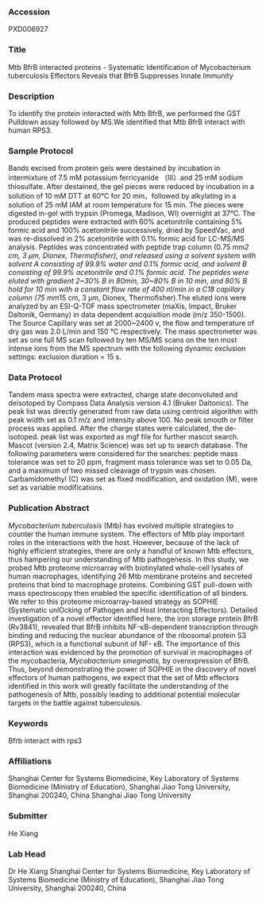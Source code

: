 ### Accession
PXD006927

### Title
Mtb BfrB interacted proteins -  Systematic Identification of Mycobacterium tuberculosis Effectors Reveals that BfrB Suppresses Innate Immunity

### Description
To identify the protein interacted with Mtb BfrB, we performed the GST Pulldown assay followed by MS.We identified that Mtb BfrB interact with human RPS3.

### Sample Protocol
Bands excised from protein gels were destained by incubation in intermixture of 7.5 mM potassium ferricyanide （III）and 25 mM sodium thiosulfate. After destained, the gel pieces were reduced by incubation in a solution of 10 mM DTT at 60°C for 20 min，followed by alkylating in a solution of 25 mM IAM at room temperature for 15 min. The pieces were digested in-gel with trypsin (Promega, Madison, WI) overnight at 37°C. The produced peptides were extracted with 60% acetonitrile containing 5% formic acid and 100% acetonitrile successively, dried by SpeedVac, and was re-dissolved in 2% acetonitrile with 0.1% formic acid for LC-MS/MS analysis. Peptides was concentrated with peptide trap column (0.75 mm*2 cm, 3 µm, Dionex, Thermofisher), and released using a solvent system with solvent A consisting of 99.9% water and 0.1% formic acid, and solvent B consisting of 99.9% acetonitrile and 0.1% formic acid. The peptides were eluted with gradient 2~30% B in 80min, 30~80% B in 10 min, and 80% B hold for 10 min with a constant flow rate of 400 nl/min in a C18 capillary column (75 mm*15 cm, 3 µm, Dionex, Thermofisher).The eluted ions were analyzed by an ESI-Q-TOF mass spectrometer (maXis, Impact, Bruker Daltonik, Germany) in data dependent acquisition mode (m/z 350-1500). The Source Capillary was set at 2000~2400 v, the flow and temperature of dry gas was 2.0 L/min and 150 °C respectively. The mass spectrometer was set as one full MS scan followed by ten MS/MS scans on the ten most intense ions from the MS spectrum with the following dynamic exclusion settings: exclusion duration = 15 s.

### Data Protocol
Tandem mass spectra were extracted, charge state deconvoluted and deisotoped by Compass Data Analysis version 4.1 (Bruker Daltonics). The peak list was directly generated from raw data using centroid algorithm with peak width set as 0.1 m/z and intensity above 100. No peak smooth or filter process was applied. After the charge states were calculated, the de-isotoped. peak list was exported as mgf file for further mascot search. Mascot (version 2.4, Matrix Science) was set up to search database. The following parameters were considered for the searches: peptide mass tolerance was set to 20 ppm, fragment mass tolerance was set to 0.05 Da, and a maximum of two missed cleavage of trypsin was chosen. Carbamidomethyl (C) was set as fixed modification, and oxidation (M), were set as variable modifications.

### Publication Abstract
<i>Mycobacterium tuberculosis</i> (Mtb) has evolved multiple strategies to counter the human immune system. The effectors of Mtb play important roles in the interactions with the host. However, because of the lack of highly efficient strategies, there are only a handful of known Mtb effectors, thus hampering our understanding of Mtb pathogenesis. In this study, we probed Mtb proteome microarray with biotinylated whole-cell lysates of human macrophages, identifying 26 Mtb membrane proteins and secreted proteins that bind to macrophage proteins. Combining GST pull-down with mass spectroscopy then enabled the specific identification of all binders. We refer to this proteome microarray-based strategy as SOPHIE (Systematic unlOcking of Pathogen and Host Interacting Effectors). Detailed investigation of a novel effector identified here, the iron storage protein BfrB (Rv3841), revealed that BfrB inhibits NF-&#x3ba;B-dependent transcription through binding and reducing the nuclear abundance of the ribosomal protein S3 (RPS3), which is a functional subunit of NF- &#x3ba;B. The importance of this interaction was evidenced by the promotion of survival in macrophages of the mycobacteria, <i>Mycobacterium smegmatis,</i> by overexpression of BfrB. Thus, beyond demonstrating the power of SOPHIE in the discovery of novel effectors of human pathogens, we expect that the set of Mtb effectors identified in this work will greatly facilitate the understanding of the pathogenesis of Mtb, possibly leading to additional potential molecular targets in the battle against tuberculosis.

### Keywords
Bfrb interact with rps3

### Affiliations
Shanghai Center for Systems Biomedicine, Key Laboratory of Systems Biomedicine (Ministry of Education), Shanghai Jiao Tong University, Shanghai 200240, China
Shanghai Jiao Tong University

### Submitter
He Xiang

### Lab Head
Dr He Xiang
Shanghai Center for Systems Biomedicine, Key Laboratory of Systems Biomedicine (Ministry of Education), Shanghai Jiao Tong University, Shanghai 200240, China



